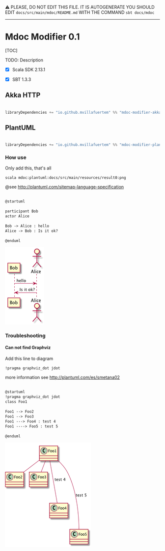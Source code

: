 :warning: PLEASE, DO NOT EDIT THIS FILE.
IT IS AUTOGENERATE YOU SHOULD EDIT `docs/src/main/mdoc/README.md`
WITH THE COMMAND `sbt docs/mdoc`

---

# Mdoc Modifier 0.1

[TOC]

TODO: Description

- [x] Scala SDK 2.13.1
- [x] SBT 1.3.3


## Akka HTTP

```scala

libraryDependencies += "io.github.mvillafuertem" %% "mdoc-modifier-akka-http" % "0.1"

```

## PlantUML

```scala

libraryDependencies += "io.github.mvillafuertem" %% "mdoc-modifier-plantuml" % "0.1"

```

### How use

Only add this, that's all

```
scala mdoc:plantuml:docs/src/main/resources/result0:png
```



@see http://plantuml.com/sitemap-language-specification

```plantuml 

@startuml

participant Bob
actor Alice
 
Bob -> Alice : hello
Alice -> Bob : Is it ok?

@enduml

```

![docs/src/main/resources/result0.png](docs/src/main/resources/result0.png)

### Troubleshooting

#### Can not find Graphviz

Add this line to diagram

```
!pragma graphviz_dot jdot
```

more information see http://plantuml.com/es/smetana02

```plantuml

@startuml
!pragma graphviz_dot jdot
class Foo1

Foo1 --> Foo2
Foo1 --> Foo3
Foo1 ---> Foo4 : test 4
Foo1 ----> Foo5 : test 5

@enduml

```

![docs/src/main/resources/result1.png](docs/src/main/resources/result1.png)
